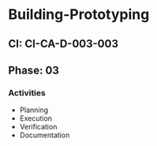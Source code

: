 # Building-Prototyping

## CI: CI-CA-D-003-003
## Phase: 03

### Activities
- Planning
- Execution
- Verification
- Documentation
